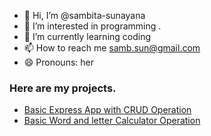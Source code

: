 - 👋 Hi, I’m @sambita-sunayana
- 👀 I’m interested in programming .
- 🌱 I’m currently learning coding
- 📫 How to reach me samb.sun@gmail.com
- 😄 Pronouns: her

<!---
sambita-sunayana/sambita-sunayana is a ✨ special ✨ repository because its `README.md` (this file) appears on your GitHub profile.
You can click the Preview link to take a look at your changes.
--->
### Here are my projects.
- [Basic Express App with CRUD Operation](https://github.com/sambita-sunayana/expressAPI) 
- [Basic Word and letter Calculator Operation](https://github.com/sambita-sunayana/reactProjects)
